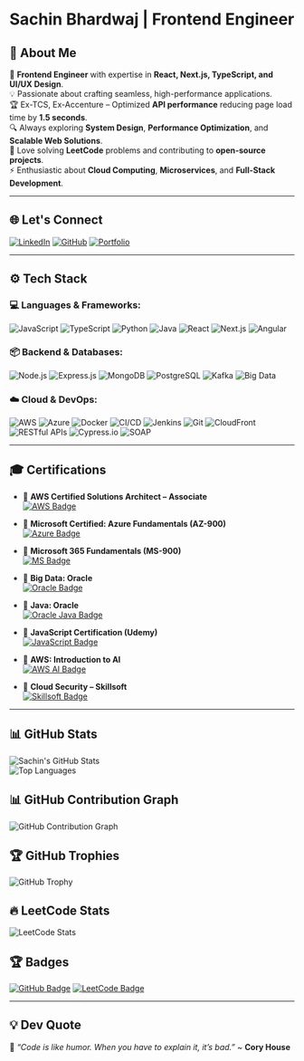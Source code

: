 # Sachin Bhardwaj | Frontend Engineer

## 🌟 About Me

🚀 **Frontend Engineer** with expertise in **React, Next.js, TypeScript, and UI/UX Design**.  
💡 Passionate about crafting seamless, high-performance applications.  
🏆 Ex-TCS, Ex-Accenture – Optimized **API performance** reducing page load time by **1.5 seconds**.  
🔍 Always exploring **System Design**, **Performance Optimization**, and **Scalable Web Solutions**.  
🎯 Love solving **LeetCode** problems and contributing to **open-source projects**.  
⚡ Enthusiastic about **Cloud Computing**, **Microservices**, and **Full-Stack Development**.  

---

## 🌐 Let's Connect

[![LinkedIn](https://img.shields.io/badge/LinkedIn-0A66C2?style=for-the-badge&logo=linkedin&logoColor=blue)](https://www.linkedin.com/in/sachinbhardwajus/)  [![GitHub](https://img.shields.io/badge/GitHub-181717?style=for-the-badge&logo=github&logoColor=black)](https://github.com/SachinBhardwaj1)  [![Portfolio](https://img.shields.io/badge/Portfolio-000?style=for-the-badge&logo=vercel&logoColor=white)](https://sachinbhardwaj.netlify.app/)  

---

## ⚙️ Tech Stack

### 💻 **Languages & Frameworks:**
![JavaScript](https://img.shields.io/badge/JavaScript-F7DF1E?style=for-the-badge&logo=javascript&logoColor=black) ![TypeScript](https://img.shields.io/badge/TypeScript-3178C6?style=for-the-badge&logo=typescript&logoColor=white) ![Python](https://img.shields.io/badge/Python-3776AB?style=for-the-badge&logo=python&logoColor=white) ![Java](https://img.shields.io/badge/Java-007396?style=for-the-badge&logo=java&logoColor=white) ![React](https://img.shields.io/badge/React-61DAFB?style=for-the-badge&logo=react&logoColor=black) ![Next.js](https://img.shields.io/badge/Next.js-000000?style=for-the-badge&logo=next.js&logoColor=white) ![Angular](https://img.shields.io/badge/Angular-DD0031?style=for-the-badge&logo=angular&logoColor=white)

### 📦 **Backend & Databases:**
![Node.js](https://img.shields.io/badge/Node.js-339933?style=for-the-badge&logo=node.js&logoColor=white) ![Express.js](https://img.shields.io/badge/Express.js-000000?style=for-the-badge&logo=express&logoColor=white) ![MongoDB](https://img.shields.io/badge/MongoDB-47A248?style=for-the-badge&logo=mongodb&logoColor=white) ![PostgreSQL](https://img.shields.io/badge/PostgreSQL-316192?style=for-the-badge&logo=postgresql&logoColor=white) ![Kafka](https://img.shields.io/badge/Apache_Kafka-231F20?style=for-the-badge&logo=apachekafka&logoColor=white) ![Big Data](https://img.shields.io/badge/BigData-FF6F00?style=for-the-badge&logo=apachehadoop&logoColor=white)

### ☁️ **Cloud & DevOps:**
![AWS](https://img.shields.io/badge/AWS-232F3E?style=for-the-badge&logo=amazon-aws&logoColor=white) ![Azure](https://img.shields.io/badge/Azure-0078D4?style=for-the-badge&logo=microsoft-azure&logoColor=white) ![Docker](https://img.shields.io/badge/Docker-2496ED?style=for-the-badge&logo=docker&logoColor=white) ![CI/CD](https://img.shields.io/badge/CI/CD-FF4500?style=for-the-badge&logo=git&logoColor=white) ![Jenkins](https://img.shields.io/badge/Jenkins-D24939?style=for-the-badge&logo=jenkins&logoColor=white) ![Git](https://img.shields.io/badge/Git-F05032?style=for-the-badge&logo=git&logoColor=white) ![CloudFront](https://img.shields.io/badge/CloudFront-232F3E?style=for-the-badge&logo=amazonaws&logoColor=white) ![RESTful APIs](https://img.shields.io/badge/REST-02569B?style=for-the-badge&logo=apachespark&logoColor=white) ![Cypress.io](https://img.shields.io/badge/Cypress.io-17202C?style=for-the-badge&logo=cypress&logoColor=white) ![SOAP](https://img.shields.io/badge/SOAP-FF5722?style=for-the-badge&logo=postman&logoColor=white)

---

## 🎓 Certifications

- 📜 **AWS Certified Solutions Architect – Associate**  
  [![AWS Badge](https://img.shields.io/badge/AWS-Certified-FF9900?style=for-the-badge&logo=amazonaws&logoColor=white)](YOUR_CERTIFICATE_LINK)

- 📜 **Microsoft Certified: Azure Fundamentals (AZ-900)**  
  [![Azure Badge](https://img.shields.io/badge/Microsoft%20Azure-Certified-0078D4?style=for-the-badge&logo=microsoftazure&logoColor=white)](YOUR_CERTIFICATE_LINK)

- 📜 **Microsoft 365 Fundamentals (MS-900)**  
  [![MS Badge](https://img.shields.io/badge/Microsoft-MS--900-0078D4?style=for-the-badge&logo=microsoft&logoColor=white)](YOUR_CERTIFICATE_LINK)

- 📜 **Big Data: Oracle**  
  [![Oracle Badge](https://img.shields.io/badge/Oracle-Big%20Data-F80000?style=for-the-badge&logo=oracle&logoColor=white)](YOUR_CERTIFICATE_LINK)

- 📜 **Java: Oracle**  
  [![Oracle Java Badge](https://img.shields.io/badge/Oracle-Java-F80000?style=for-the-badge&logo=oracle&logoColor=white)](YOUR_CERTIFICATE_LINK)

- 📜 **JavaScript Certification (Udemy)**  
  [![JavaScript Badge](https://img.shields.io/badge/JavaScript-Udemy-F7DF1E?style=for-the-badge&logo=javascript&logoColor=black)](YOUR_CERTIFICATE_LINK)

- 📜 **AWS: Introduction to AI**  
  [![AWS AI Badge](https://img.shields.io/badge/AWS-Intro%20to%20AI-FF9900?style=for-the-badge&logo=amazonaws&logoColor=white)](YOUR_CERTIFICATE_LINK)

- 📜 **Cloud Security – Skillsoft**  
  [![Skillsoft Badge](https://img.shields.io/badge/Cloud%20Security-Skillsoft-FF4500?style=for-the-badge&logo=cloudflare&logoColor=white)](YOUR_CERTIFICATE_LINK)

---

## 📊 GitHub Stats

![Sachin's GitHub Stats](https://github-readme-stats.vercel.app/api?username=SachinBhardwaj1&show_icons=true&theme=radical)  
![Top Languages](https://github-readme-stats.vercel.app/api/top-langs/?username=SachinBhardwaj1&layout=compact&theme=radical)  

## 📊 GitHub Contribution Graph

![GitHub Contribution Graph](https://github-readme-activity-graph.vercel.app/graph?username=SachinBhardwaj1&theme=react-dark&hide_border=true)

## 🏆 GitHub Trophies

![GitHub Trophy](https://github-profile-trophy.vercel.app/?username=SachinBhardwaj1&theme=radical&margin-w=15)

## 🔥 LeetCode Stats

![LeetCode Stats](https://leetcard.jacoblin.cool/sachinbhardwaj?theme=dark&font=ABeeZee&ext=heatmap)


## 🏆 Badges

[![GitHub Badge](https://img.shields.io/badge/GitHub-181717?style=for-the-badge&logo=github&logoColor=white)](https://github.com/SachinBhardwaj1)
[![LeetCode Badge](https://img.shields.io/badge/LeetCode-FFA116?style=for-the-badge&logo=leetcode&logoColor=white)](https://leetcode.com/sachinbhardwaj/)


---

## 💡 Dev Quote 
🎯 *“Code is like humor. When you have to explain it, it’s bad.”* ~ **Cory House**
